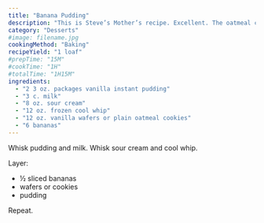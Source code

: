 ```yaml
---
title: "Banana Pudding"
description: "This is Steve’s Mother’s recipe. Excellent. The oatmeal cookies really set the pudding off well. We don’t buy cookies with raisins – just plain."
category: "Desserts"
#image: filename.jpg
cookingMethod: "Baking"
recipeYield: "1 loaf"
#prepTime: "15M"
#cookTime: "1H"
#totalTime: "1H15M"
ingredients:
  - "2 3 oz. packages vanilla instant pudding"
  - "3 c. milk"
  - "8 oz. sour cream"
  - "12 oz. frozen cool whip"
  - "12 oz. vanilla wafers or plain oatmeal cookies"
  - "6 bananas"
---
```


Whisk pudding and milk. Whisk sour cream and cool whip.

Layer:

  * ½ sliced bananas
  * wafers or cookies
  * pudding

Repeat.
